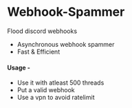 # Webhook-Spammer
Flood discord webhooks


- Asynchronous webhook spammer
- Fast & Efficient


#### **Usage** - 
- Use it with atleast 500 threads
- Put a valid webhook
- Use a vpn to avoid ratelimit
